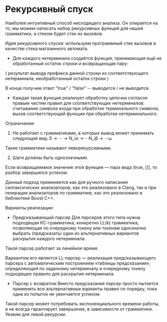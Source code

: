 # Рекурсивный спуск

Наиболее интуитивный способ нисходящего анализа. Он опирается на то, мы можем написать набор рекурсивных функций для нашей грамматики, а стеком будет стек их вызовов.

Идея рекурсивного спуска: используем программный стек вызовов в качестве стека магазинного автомата.

- Для каждого нетерминала создаётся функция, принимающая ещё не обработанный остаток строки и возвращающая пару: 

(
результат вывода префикса данной строки из соответствующего нетерминала,
необработанный остаток строки
)

 В конце получим ответ "true" / "false" -- выводится / не выводится.
- Каждая такая функция реализует обработку цепочки согласно правым частям правил для соответствующих нетерминалов: 
считывание символа входа при обработке терминального символа, вызов соответствующей функции при обработке нетерминального.

Ограничения:

1. Не работает с грамматиками, в которых вывод может принимать следующий вид: S → ··· → N_iα → ···N_iβ → ···ω

Такие грамматики называют леворекурсивными.

2. Шаги должны быть однозначными.

Если возвращаеммое значение этой функции — пара вида (true, []), то разбор завершился успехом.

Данный подход применяется как для ручного написания синтаксических анализаторов, как это реализовано в Clang, так и при генерации анализаторов по грамматике, как это реализовано в библиотеке Boost C++.

Варианты реализации:

- Предсказывающий парсер
Для парсеров этого типа нужна подходящая КС-грамматика, конкретно LL(k) грамматика, позволяющая по очередному токену или токенам однозначно выбрать (предсказать) один из альтернативных вариантов раскрытия каждого нетерминала.

Такой парсер работает за линейное время.

Вариантом его является LL-парсер — реализация предсказывающего парсера с автоматическим построением «таблицы предсказания», определяющей по заданному нетерминалу и очередному токену подходящее правило для раскрытия нетерминала.

- Парсер с возвратом
Вместо предсказания парсер просто пытается применить все альтернативные варианты правил по порядку, пока одна из попыток не увенчается успехом.

Такой парсер может потребовать экспоненциального времени работы, и не всегда гарантирует завершение, в зависимости от грамматики. Уязвим для левой рекурсии.
